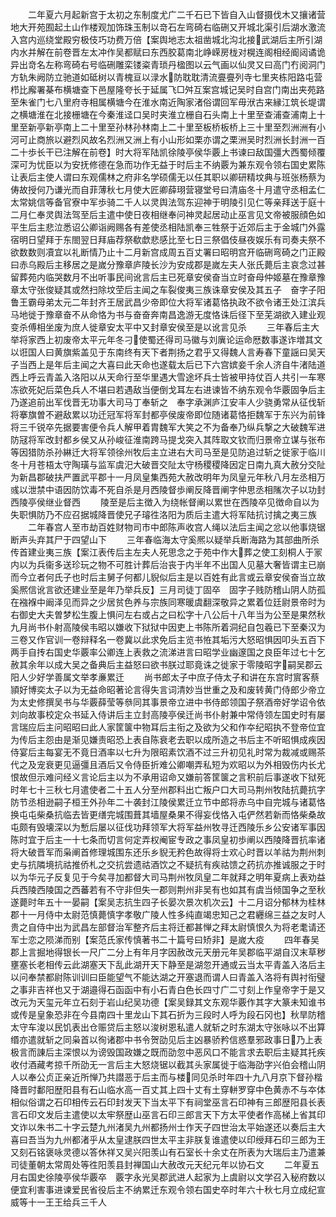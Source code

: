 <!-- { "loadSidebar": true } -->
　　二年夏六月起新宫于太初之东制度尤广二千石已下皆自入山督摄伐木又攘诸营地大开苑囿起土山作楼观加饰珠玉制以竒石左弯碕右临硎又开城北渠引后湖水激流入宫内巡绕堂殿穷极伎巧功费万倍【案舆地志太祖凿城北沟北接武湖后主所引湖内水并解在前卷晋左太冲作吴都赋曰东西胶葛南北峥嵘房栊对榥连阁相经阍闼谲诡异出竒名左称弯碕右号临硎雕栾镂粢青琐丹楹图以云气画以仙灵又曰高门冇阅洞门方轨朱阙防立驰道如砥树以青槐亘以渌水防耽耽清流亹亹列寺七里夹栋阳路屯营栉比廨署棊布横塘查下邑屋隆夸长于延属飞□舛互案宫城记吴时自宫门南出夹苑路至朱雀门七八里府寺相属横塘今在淮水南近陶家渚俗谓回军毋洑古来縁江筑长堤谓之横塘淮在北接栅塘在今秦淮迳口吴时夹淮立栅自石头南上十里至查浦查浦南上十里至新亭新亭南上二十里至孙林孙林南上二十里至板桥板桥上三十里至烈洲洲有小河可止商旅以避烈风故名烈洲又洲上有小山形如栗亦谓之栗洲吴时烈洲长封洲一百二十歩长干已注解在前卷】时大将军陆凯徐陵亭侯华覈上书谏曰敌国彊大西蜀倾覆深可为忧臣以为安抚修德在急而功作无益于时后主不纳覈为兼东观令领右国史累陈让表后主使人谓曰东观儒林之府非名学硕儒无以任其职以卿研精坟典与班张杨蔡为俦故授何乃谦光而自菲薄秋七月使大匠卿薛珝营寝堂号曰清庙冬十月遣守丞相孟仁太常姚信等备官寮中军歩骑二千人以灵舆法驾东迎神于明陵引见仁等亲拜送于庭十二月仁奉灵舆法驾至后主遣中使日夜相继奉问神灵起居动止巫言见文帝被服顔色如平生后主悲泣悉诏公卿诣阙赐各有差使丞相陆凯奉三牲祭于近郊后主于金城门外露宿明日望拜于东閤翌日拜庙荐祭欷歔悲感比至七日三祭倡伎昼夜娱乐有司奏夫祭不欲数数则凟宜以礼断情乃止十二月新宫成周五百丈署曰昭明宫开临硎弯碕之门正殿曰赤乌殿后主移居之是嵗分豫章庐陵长沙为安成郡是嵗左夫人张氏薨后主哀念过甚留葬苑内临哭数月不出听事民间讹言后主已死章安侯奋当立时奋母仲姬墓在豫章豫章太守张俊疑其或然扫除坟茔后主闻之车裂俊夷三族诛章安侯及其五子　奋字子阳鲁王霸母弟太元二年封齐王居武昌少帝即位大将军诸葛恪执政不欲令诸王处江滨兵马地徙于豫章奋不从命恪为书与奋奋奔南昌逸游无度恪诛后径下至芜湖欲入建业观变杀傅相坐废为庶人徙章安太平中又封章安侯至是以讹言见杀
　　三年春后主大举将家西上初废帝太平元年冬刁使蜀还得司马徽与刘廙论运命厯数事遂诈増其文以诳国人曰黄旗紫盖见于东南终有天下者荆扬之君乎又得魏人言寿春下童謡曰吴天子当西上是年后主闻之大喜曰此天命也遂载太后已下六宫嫔妾千余人济自牛渚陆道西上呼云青盖入洛阳以从天命行至华里遇大雪途坏兵士皆被甲持仗百人共引一车寒冻欲死妃后菜色兵人不堪曰若遇敌当便倒戈耳左右进谏皆不纳东观令华覈固争后主乃遂追前出军伐晋无功事大司马丁奉斩之　奉字承渊庐江安丰人少骁勇常从征伐斩将搴旗曽不避敌累以功迁冠军将军封都亭侯废帝即位随诸葛恪拒魏军于东兴为前锋将三千锐卒先据要害便令兵人解甲着胄魏军大笑之不为备奉乃纵兵撃之大破魏军进防冦将军改封都乡侯又从孙峻征淮南跨马提戈突入其阵取文钦而归景帝立谋与张布等因猎防杀孙綝迁大将军领徐州牧后主立进右大司马至是见防追过斩之徙家于临川冬十月苍梧太守陶璜与监军虞汜大破晋交阯太守杨稷稷降因定日南九真大赦分交阯为新昌郡破扶严置武平郡十一月凤皇集西苑大赦改明年为凤皇元年秋八月左丞相万彧以泄禁中语因防饮毒不死自杀是月西陵督歩阐反降晋阐字仲思丞相隲次子以功封西陵亭侯继业督西
　　陵至是后主徴入为绕帐督阐以累世在西陵卒见徴命自以为失职惧防乃不应召据城降晋使兄子璿徃洛阳为质后主遣大将军陆抗讨擒之夷三族
　　二年春宫人至市劫百姓财物司市中郎陈声收宫人绳以法后主闻之忿以他事烧锯断声头弃其尸于四望山下
　　三年春临海太守奚熈以疑举兵断海路为其部曲所杀传首建业夷三族【案江表传后主左夫人死思念之于苑中作大葬之使工刻桐人于冡内以为兵衞多送珍玩之物不可胜计葬后治丧于内半年不出国人见墓大奢皆谓主已崩而今立者何氏子也时后主舅子何都儿貎似后主是以百姓有此言或云章安侯奋当立故奚熈信讹言欲还建业至是年乃举兵反】三月司徒丁固卒　固字子贱防稽山阴人防孤在襁褓中阚泽见而异之少居贫色养与宗族同寒暖虞翻深敬异之累着位廷尉景帝时为右御史大夫曽梦松生腹上惧问左右或占之曰松字十八公后十八年当为公至是果然秋九月尚书仆射高陵侯韦昭以嫌收下狱狱中因吏上书陈所着洞纪自包羲已下至秦汉为三卷又作官训一卷辩释名一卷冀以此求免后主览书恠其垢污大怒昭惧因叩头五百下两手自抟右国史华覈率公卿连上表救之流涕进言曰昭学业幽邃国之良臣年过七十乞赦其余年以成大吴之备典后主益怒曰欲书朕过耶竟诛之徙家于零陵昭字嗣吴郡云阳人少好学善属文举孝亷累迁
　　尚书郎太子中庶子侍太子和讲在东宫时賔客蔡頴好博奕太子以为无益命昭著论言得失言词清妙当世重之及和废转黄门侍郎少帝立为太史修撰吴书与华覈薛莹等叅同其事景帝立进中书侍郎领国子祭酒帝好学诏令依刘向故事校定众书延入侍讲后主立封高陵亭侯迁尚书仆射兼中常侍领左国史时有屡言瑞应后主问昭昭曰此人家筐箧中物耳后主衔之及欲为父和作夲纪昭执不登帝位宜为传后主怨由是渐见嫌责昭恐上表自陈衰老去职以成所造之书后主不听昭惧成疾因侍宴后主每宴无不竟日酒率以七升为限昭素饮酒不过三升初见礼时常为裁减或赐茶代之及宠衰更见逼彊且酒后又令侍臣折难公卿嘲弄私短为欢昭以为外相毁伤内长尤恨故但示难问经义言论后主以为不承用诏命又嫌前答筐箧之言积前后事遂收下狱死时年七十三秋七月遣使者二十五人分至州郡料出亡叛户口大司马荆州牧陆抗薨抗字防节丞相逊嗣子桓王外孙年二十袭封江陵侯累迁立节中郎将赤乌中自完城与诸葛恪换屯屯柴桑抗临去皆更缮完城围葺其墙屋桑果不得妄伐恪入屯俨然若新而恪柴桑故屯颇有毁壊深以为慙后屡以征伐功拜领军大将军益州牧寻迁西陵乐乡公安诸军事因陈时宜于后主一十七条而切言何定弄权阉宦专政之事凤皇初歩阐以西陵降晋抗率诸将大破晋军而枭阐首修理城围东还乐乡貎无矜色故得将士欢心时晋以羊祜为荆州刺史与抗隣境抗祜推侨札之交抗尝遗祜酒饮之不疑抗有疾祜馈之药抗亦推诚服之于时以为华元子反复见于今矣寻加都督大司马荆州牧凤皇二年就拜之明年夏病上表劝益兵西陵西陵国之西蕃若有不守非但失一郡则荆州非吴有也如其有虞当倾国争之至秋遂薨时年五十一晏嗣【案吴志抗生四子长晏次景次机次云】十二月诏分郁林为桂林郡十一月侍中太尉范慎薨慎字孝敬广陵人性多纯直竭忠知己之君纒绵三益之友时人贵之自侍中出为武昌左部督治军整齐后主将迁都甚惮之拜太尉慎恨久为将老耄请还军士恋之陨涕而别【案范氏家传慎著书二十篇号曰矫非】是嵗大疫
　　四年春吴郡上言掘地得银长一尺广二分上有年月字因赦改元天册元年吴郡临平湖自汉末草秽壅塞长老相传云此湖塞天下乱此湖开天下静至是湖忽开通或云当太平青盖入洛后主以问奉禁都尉陈训训曰臣能望气不能达湖之开塞退而谓人曰青盖入洛将有舆衬衔璧之事非吉祥也又于湖邉得石函函中有小石青白色长四寸广二寸刻上作皇帝字于是又改元为天玺元年立石刻于岩山纪吴功德【案吴録其文东观华覈作其字大篆未知谁书或传是皇象恐非在今县南四十里龙山下其石折为三段时人呼为段石冈也】秋旱防稽太守车浚以民饥表出仓赈贷后主怒以浚树恩私遣人就斩之时东湖太守张咏以不出算缗亦遣就斩之同枭首以徇诸郡中书令贺劭见后主凶暴骄矜信惑羣邪政事日乃上表极言而諌后主深恨以为谤毁国政嫌之既而劭忽中恶风口不能言求去职后主疑其托疾收付酒藏考掠千所劭无一言后主大怒烧锯以截其头家属徙于临海劭字兴伯会稽山阴人以奉公贞正亲近所惮乃共譛恶于后主而与楼同见杀时年四十九八月京下督孙楷降晋时鄱阳歴阳县有石山临水高一百丈其上四十丈有土穿軿罗穿中色黄赤不与夲体相似俗谓之石印相传云石印封发天下当太平下有祠堂巫言石印神有三郎歴阳县长表言石印文发后主遣使以太牢祭歴山巫言石印三郎言天下方太平使者作高梯上省其印文诈以朱书二十字云楚九州渚吴九州都扬州士作天子四世治太平始遂还以奏后主大喜曰吾当为九州都渚乎从太皇逮朕四世太平主非朕复谁遣使以印绶拜石印三郎为王又刻石铭褒咏灵德以答休祥又吴兴阳羡山有石室长十余丈在所表为大瑞后主乃遣兼司徒董朝太常周处等徃阳羡县封禅国山大赦改元天纪元年以协石文
　　二年夏五月右国史徐陵亭侯华覈卒　覈字永光吴郡武进人起家为上虞尉以文学召入秘府数以便宜利害事进谏爱民省役后主不纳累迁东观令领右国史卒时年六十秋七月立成纪宣威等十一王王给兵三千人
